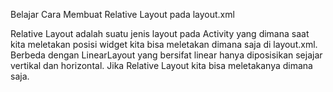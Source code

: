 Belajar Cara Membuat Relative Layout pada layout.xml

Relative Layout adalah suatu jenis layout pada Activity yang dimana saat kita meletakan posisi widget kita bisa meletakan dimana saja di layout.xml. Berbeda dengan LinearLayout yang bersifat linear  hanya diposisikan sejajar vertikal dan horizontal. Jika Relative Layout kita bisa meletakanya dimana saja.



